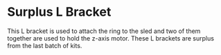 # Surplus L Bracket

This L bracket is used to attach the ring to the sled and two of them together are used to hold the z-axis motor. These L brackets are surplus from the last batch of kits.